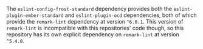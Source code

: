 The `eslint-config-frost-standard` dependency provides both the `eslint-plugin-ember-standard` and `eslint-plugin-ocd` dependencies, both of which provide the `remark-lint` dependency at version `^6.0.1`.  This version of `remark-lint` is incompatible with this repositories' code though, so this repository has its own explicit dependency on `remark-lint` at version `^5.4.0`.
